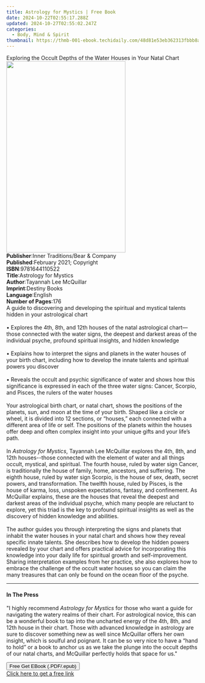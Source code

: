 ```yaml
---
title: Astrology for Mystics | Free Book
date: 2024-10-22T02:55:17.288Z
updated: 2024-10-27T02:55:02.247Z
categories:
  - Body, Mind & Spirit
thumbnail: https://thmb-001-ebook.techidaily.com/48d81e53eb362313fbbb8a0856ebcf2505045cbf00fa1ee7d9b6d4d6cb80fa1b.jpg
---
```

<main id="book-container">
  <div class="flex flex-col">
    <div class="book-brief flex-1 py-6 px-4 sm:p-6 md:py-10 md:px-8">
      <!-- brief-->
      <div class="book-brief-main">
        Exploring the Occult Depths of the Water Houses in Your Natal Chart
      </div>
    </div>
    <div
      class="book-meta-info flex-1 grid gap-4 col-start-1 col-end-3 row-start-1 sm:mb-6 sm:grid-cols-4 lg:gap-6 lg:col-start-2 lg:row-end-6 lg:row-span-6 lg:mb-0"
    >
      <div
        class="book-meta-info-left place-content-center mt-4 p-4 text-sm leading-6 col-start-2 col-span-2 dark:text-slate-400"
      >
        <img
          class="w-full h-500 object-cover rounded-lg sm:h-255 sm:col-span-2 lg:col-span-full"
          src="https://img-001-ebook.techidaily.com/8cee328eea95c198bea01ec6503028670160d5e76ce611044f3691178e0bf5cc.jpg"
          alt=""
          width="312"
          height="500"
        />
      </div>
      <div
        class="book-meta-info-right mt-2 col-start-1 row-start-2 col-span-3 self-center"
      >
        <!-- meta data  -->
        <div class="flex flex-col px-4 md:px-8">
          <div class="flex-1">
            <strong>Publisher</strong>:<span class="px-2"
              >Inner Traditions/Bear &amp; Company</span
            >
          </div>
          <div class="flex-1">
            <strong>Published</strong>:<span class="px-2"
              >February 2021; Copyright</span
            >
          </div>
          <div class="flex-1">
            <strong>ISBN</strong>:<span class="px-2">9781644110522</span>
          </div>
          <div class="flex-1">
            <strong>Title</strong>:<span class="px-2"
              >Astrology for Mystics</span
            >
          </div>
          <div class="flex-1">
            <strong>Author</strong>:<span class="px-2"
              >Tayannah Lee McQuillar</span
            >
          </div>
          <div class="flex-1">
            <strong>Imprint</strong>:<span class="px-2">Destiny Books</span>
          </div>
          <div class="flex-1">
            <strong>Language</strong>:<span class="px-2">English</span>
          </div>
          <div class="flex-1">
            <strong>Number of Pages</strong>:<span class="px-2">176</span>
          </div>
        </div>
      </div>
    </div>
    <div class="book-description flex-1 py-6 px-4 sm:p-6 md:py-10 md:px-8">
      <div class="book-description-main">
        <div accordion-content="" id="description">
          A guide to discovering and developing the spiritual and mystical
          talents hidden in your astrological chart <br /><br />• Explores the
          4th, 8th, and 12th houses of the natal astrological chart—those
          connected with the water signs, the deepest and darkest areas of the
          individual psyche, profound spiritual insights, and hidden knowledge
          <br /><br />• Explains how to interpret the signs and planets in the
          water houses of your birth chart, including how to develop the innate
          talents and spiritual powers you discover <br /><br />• Reveals the
          occult and psychic significance of water and shows how this
          significance is expressed in each of the three water signs: Cancer,
          Scorpio, and Pisces, the rulers of the water houses <br /><br />Your
          astrological birth chart, or natal chart, shows the positions of the
          planets, sun, and moon at the time of your birth. Shaped like a circle
          or wheel, it is divided into 12 sections, or “houses,” each connected
          with a different area of life or self. The positions of the planets
          within the houses offer deep and often complex insight into your
          unique gifts and your life’s path. <br /><br />In
          <i>Astrology for Mystics</i>, Tayannah Lee McQuillar explores the 4th,
          8th, and 12th houses--those connected with the element of water and
          all things occult, mystical, and spiritual. The fourth house, ruled by
          water sign Cancer, is traditionally the house of family, home,
          ancestors, and suffering. The eighth house, ruled by water sign
          Scorpio, is the house of sex, death, secret powers, and
          transformation. The twelfth house, ruled by Pisces, is the house of
          karma, loss, unspoken expectations, fantasy, and confinement. As
          McQuillar explains, these are the houses that reveal the deepest and
          darkest areas of the individual psyche, which many people are
          reluctant to explore, yet this triad is the key to profound spiritual
          insights as well as the discovery of hidden knowledge and abilities.
          <br /><br />The author guides you through interpreting the signs and
          planets that inhabit the water houses in your natal chart and shows
          how they reveal specific innate talents. She describes how to develop
          the hidden powers revealed by your chart and offers practical advice
          for incorporating this knowledge into your daily life for spiritual
          growth and self-improvement. Sharing interpretation examples from her
          practice, she also explores how to embrace the challenge of the occult
          water houses so you can claim the many treasures that can only be
          found on the ocean floor of the psyche.
        </div>
        <div class="accordion-fader"></div>
      </div>
    </div>
    <div class="book-excerpts flex-1 py-6 px-4 sm:p-6 md:py-10 md:px-8">
      <!-- excerpts-->
      <div class="book-excerpts-main">
        <hr />
        <h4 class="placeholder placeholder-heading">
          <span>In The Press</span>
        </h4>
        <p>
          "I highly recommend <i>Astrology for Mystics</i> for those who want a
          guide for navigating the watery realms of their chart. For
          astrological novice, this can be a wonderful book to tap into the
          uncharted energy of the 4th, 8th, and 12th house in their chart. Those
          with advanced knowledge in astrology are sure to discover something
          new as well since McQuillar offers her own insight, which is soulful
          and poignant. It can be so very nice to have a “hand to hold” or a
          book to anchor us as we take the plunge into the occult depths of our
          natal charts, and McQuillar perfectly holds that space for us."
        </p>
      </div>
    </div>
    <div
      class="book-about-author flex-1 py-6 px-4 sm:p-6 md:py-10 md:px-8"
    ></div>
    <div class="book-free-get flex-1 py-6 px-4 sm:p-6 md:py-10 md:px-8">
      <button
        id="btn-free-get"
        class="bg-blue-500 hover:bg-blue-700 text-white font-bold py-2 px-4 rounded"
      >
        Free Get EBook (.PDF/.epub)
      </button>
      <div id="countdown-display" class="px-2 text-lg mt-2"></div>
      <a
        id="free-link"
        class="hidden bg-blue-500 hover:bg-blue-700 text-white font-bold py-2 px-4 rounded"
        href="https://www.ebooks.com/en-us/book/209983774/astrology-for-mystics/tayannah-lee-mcquillar/"
        target="_blank"
        >Click here to get a free link</a
      >
    </div>
    <script>
      let countdownTime = 0;
      let countdownInterval = null;
      document
        .getElementById('btn-free-get')
        .addEventListener('click', startCountdown);
      function startCountdown() {
        countdownTime = new Date().getTime() + 60000 * 3;
        countdownInterval = setInterval(updateCountdown, 1000);
        document.getElementById('btn-free-get').disabled = true;
        document
          .getElementById('btn-free-get')
          .classList.add('bg-gray-500', 'cursor-not-allowed');
      }
      function updateCountdown() {
        let currentTime = new Date().getTime();
        let timeLeft = countdownTime - currentTime;
        let secondsLeft = Math.floor(timeLeft / 1000);
        document.getElementById('countdown-display').innerHTML =
          `Remaining time: ${secondsLeft} seconds.`;
        if (secondsLeft <= 0) {
          clearInterval(countdownInterval);
          document.getElementById('btn-free-get').classList.add('hidden');
          document.getElementById('free-link').classList.remove('hidden');
          document.getElementById('countdown-display').innerHTML = '';
        }
      }
    </script>
  </div>
</main>

<ins class="adsbygoogle"
      style="display:block"
      data-ad-client="ca-pub-7571918770474297"
      data-ad-slot="8358498916"
      data-ad-format="auto"
      data-full-width-responsive="true"></ins>
    